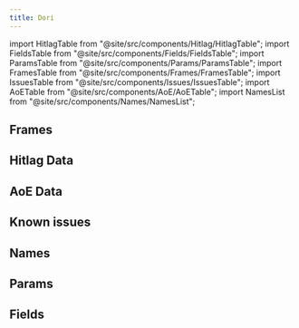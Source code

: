 ```yaml
---
title: Dori
---
```


import HitlagTable from "@site/src/components/Hitlag/HitlagTable";
import FieldsTable from "@site/src/components/Fields/FieldsTable";
import ParamsTable from "@site/src/components/Params/ParamsTable";
import FramesTable from "@site/src/components/Frames/FramesTable";
import IssuesTable from "@site/src/components/Issues/IssuesTable";
import AoETable from "@site/src/components/AoE/AoETable";
import NamesList from "@site/src/components/Names/NamesList";

## Frames

<FramesTable item_key="dori" />

## Hitlag Data

<HitlagTable item_key="dori" />

## AoE Data

<AoETable item_key="dori" />

## Known issues

<IssuesTable item_key="dori" />

## Names

<NamesList item_key="dori" />

## Params

<ParamsTable item_key="dori" />

## Fields

<FieldsTable item_key="dori" />
